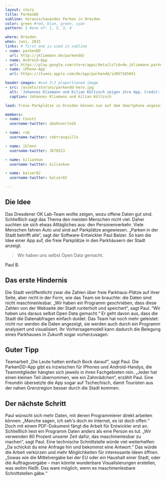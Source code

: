```yaml
---
layout: story
title: ParkenDD 
subline: Vorausschauendes Parken in Dresden
color: green #red, blue, green, cyan
pattern: 2 #one of: 1, 2, 3, 4 

where: Dresden
when: Juni, 2015
links: # first one is used in subline
- name: parkenDD
  url: http://jkliemann.de/parkendd/
- name: Android-App
  url: https://play.google.com/store/apps/details?id=de.jkliemann.parkendd
- name: iPhone-App
  url: https://itunes.apple.com/de/app/parkendd/id957165041

header-images: #use 3:2 proportioned image
- src: /assets/stories/parkendd-hero.jpg
  alt: 'Johannes Kliemann und Kilian Költzsch zeigen ihre App, Credit: ...'
  caption: Johannes Kliemann und Kilian Költzsch

lead: Freie Parkplätze in Dresden können nun auf dem Smartphone angezeigt werden. Das OK Lab von Dresden wollte damit zeigen, wie man mit öffentlichen Daten den Alltag erleichtern kann. Ihre App kann inzwischen sogar Parkmöglichkeiten Monate im Voraus vorhersagen. Das Geheimnis? Teamwork!

members:
- name: Consti
  username-twitter: ubahnverleih

- name: rob
  username-twitter: robtranquillo

- name: jklmnn
  username-twitter: JK70523

- name: kiliankoe
  username-twitter: kiliankoe

- name: balzer82
  username-twitter: balzer82

---
```

## Die Idee 
Das Dresdener OK Lab-Team wollte zeigen, wozu offene Daten gut sind. Schließlich sagt das Thema den meisten Menschen nicht viel. Daher suchten sie sich etwas Alltägliches aus: den Personenverkehr.
Viele Menschen fahren Auto und sind auf Parkplätze angewiesen. „Parken in der Stadt betrifft alle“, sagt der Software-Entwickler Paul Balzer. So kam die Idee einer App auf, die freie Parkplätze in den Parkhäusern der Stadt anzeigt.

<div class="quote">
  <blockquote>
    <p>Wir haben uns selbst Open Data gemacht.</p>
  </blockquote>
  <p class="attribute">Paul B.</p>
</div>

## Das erste Hindernis 
Die Stadt veröffentlicht zwar die Zahlen über freie Parkhaus-Plätze auf ihrer Seite, aber nicht in der Form, wie das Team sie brauchte: die Daten sind nicht maschinenlesbar. „Wir haben ein Programm geschrieben, dass diese Zahlen von der Webseite der Stadt runterholt und speichert“, sagt Paul. “Wir haben uns daraus selbst Open Data gemacht.“ Er geht davon aus, dass die Stadt die Datenabfragen einfach duldet. Das Team hat noch mehr geleistet: nicht nur werden die Daten angezeigt, sie werden auch durch ein Programm analysiert und visualisiert. Ihr Vorhersagemodell kann dadurch die Belegung eines Parkhauses in Zukunft sogar vorherzusagen.

## Guter Tipp
Teamarbeit „Die Leute hatten einfach Bock darauf“, sagt Paul. Die ParkenDD-App gibt es inzwischen für iPhones und Android-Handys, die Teammitglieder hängten sich jeweils in ihren Fachgebieten rein. „Jeder hat einen kleinen Teil übernommen, wie ein Zahnrädchen“, erzählt Paul. Eine Freundin übersetzte die App sogar auf Tschechisch, damit Touristen aus der nahen Grenzregion besser durch die Stadt kommen.

## Der nächste Schritt
Paul wünscht sich mehr Daten, mit denen Programmierer direkt arbeiten können: „Manche sagen, ich seh's doch im Internet, es ist doch offen.“ Doch mit einem PDF-Dokument fängt die Arbeit für Entwickler erst an. Schließlich liest ein Programm Daten anders als eine Person es tut. „Wir verwenden 80 Prozent unserer Zeit dafür, das maschinenlesbar zu machen“, sagt Paul. Eine technische Schnittstelle würde viel weiterhelfen: „Da schickst du eine Anfrage hin und bekommst eine Antwort.“
Das würde die Arbeit verkürzen und mehr Möglichkeiten für interessante Ideen öffnen. „Sowas wie die Mittelvergabe bei der EU oder ein Haushalt einer Stadt, oder die Auftragsvergabe – man könnte wunderbare Visualisierungen erstellen, was wohin fließt. Das ware möglich, wenn es maschinenlesbare Schnittstellen gäbe.“